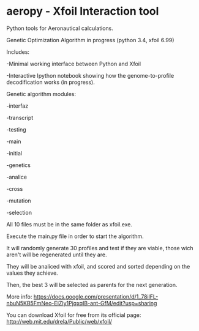 aeropy - Xfoil Interaction tool
======

Python tools for Aeronautical calculations.

Genetic Optimization Algorithm in progress (python 3.4, xfoil 6.99)

Includes:

-Minimal working interface between Python and Xfoil

-Interactive Ipython notebook showing how the genome-to-profile decodification works (in progress). 

Genetic algorithm modules:

-interfaz

-transcript

-testing

-main 

-initial 

-genetics

-analice

-cross

-mutation

-selection

All 10 files must be in the same folder as xfoil.exe. 

Execute the main.py file in order to start the algorithm.

It will randomly generate 30 profiles and test if they are viable, those wich aren't will be regenerated until they are.

They will be analiced with xfoil, and scored and sorted depending on the values they achieve.

Then, the best 3 will be selected as parents for the next generation.

More info: 
https://docs.google.com/presentation/d/1_78ilFL-nbuN5KB5FmNeo-EIZly1PjqxqIB-ant-GfM/edit?usp=sharing

You can download Xfoil for free from its official page:
http://web.mit.edu/drela/Public/web/xfoil/